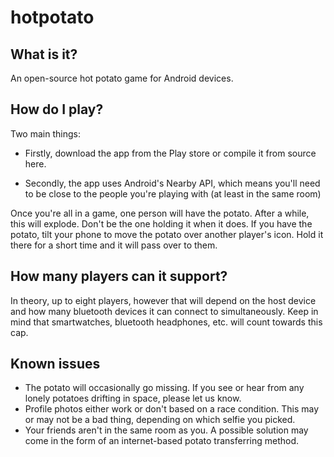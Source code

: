 # hotpotato
## What is it?
An open-source hot potato game for Android devices. 

## How do I play?
Two main things:

* Firstly, download the app from the Play store or compile it from source here.

* Secondly, the app uses Android's Nearby API, which means you'll need to be close to the people you're playing with (at least in the same room)

Once you're all in a game, one person will have the potato. After a while, this will explode. Don't be the one holding it when it does.
If you have the potato, tilt your phone to move the potato over another player's icon. Hold it there for a short time and it will pass
over to them.

## How many players can it support?
In theory, up to eight players, however that will depend on the host device and how many bluetooth devices it can connect to simultaneously.
Keep in mind that smartwatches, bluetooth headphones, etc. will count towards this cap.

## Known issues
* The potato will occasionally go missing. If you see or hear from any lonely potatoes drifting in space, please let us know.
* Profile photos either work or don't based on a race condition. This may or may not be a bad thing, depending on which selfie you picked.
* Your friends aren't in the same room as you. A possible solution may come in the form of an internet-based potato transferring method.
